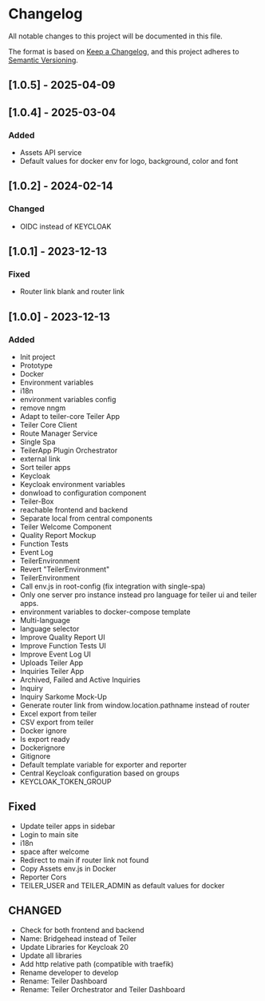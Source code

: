 # Changelog
All notable changes to this project will be documented in this file.

The format is based on [Keep a Changelog](https://keepachangelog.com/en/1.0.0/),
and this project adheres to [Semantic Versioning](https://semver.org/spec/v2.0.0.html).

## [1.0.5] - 2025-04-09

## [1.0.4] - 2025-03-04
### Added
- Assets API service
- Default values for docker env for logo, background, color and font

## [1.0.2] - 2024-02-14
### Changed
- OIDC instead of KEYCLOAK


## [1.0.1] - 2023-12-13
### Fixed
- Router link blank and router link

## [1.0.0] - 2023-12-13
### Added
- Init project
- Prototype
- Docker
- Environment variables
- i18n
- environment variables config
- remove nngm
- Adapt to teiler-core Teiler App
- Teiler Core Client
- Route Manager Service
- Single Spa
- TeilerApp Plugin Orchestrator
- external link
- Sort teiler apps
- Keycloak
- Keycloak environment variables
- donwload to configuration component
- Teiler-Box
- reachable frontend and backend
- Separate local from central components
- Teiler Welcome Component
- Quality Report Mockup
- Function Tests
- Event Log
- TeilerEnvironment
- Revert "TeilerEnvironment"
- TeilerEnvironment
- Call env.js in root-config (fix integration with single-spa)
- Only one server pro instance instead pro language for teiler ui and teiler apps.
- environment variables to docker-compose template
- Multi-language
- language selector
- Improve Quality Report UI
- Improve Function Tests UI
- Improve Event Log UI
- Uploads Teiler App
- Inquiries Teiler App
- Archived, Failed and Active Inquiries
- Inquiry
- Inquiry Sarkome Mock-Up
- Generate router link from window.location.pathname instead of router
- Excel export from teiler
- CSV export from teiler
- Docker ignore
- Is export ready
- Dockerignore
- Gitignore
- Default template variable for exporter and reporter
- Central Keycloak configuration based on groups
- KEYCLOAK_TOKEN_GROUP

## Fixed
- Update teiler apps in sidebar
- Login to main site
- i18n
- space after welcome
- Redirect to main if router link not found
- Copy Assets env.js in Docker
- Reporter Cors
- TEILER_USER and TEILER_ADMIN as default values for docker

## CHANGED
- Check for both frontend and backend
- Name: Bridgehead instead of Teiler
- Update Libraries for Keycloak 20
- Update all libraries
- Add http relative path (compatible with traefik)
- Rename developer to develop
- Rename: Teiler Dashboard
- Rename: Teiler Orchestrator and Teiler Dashboard

